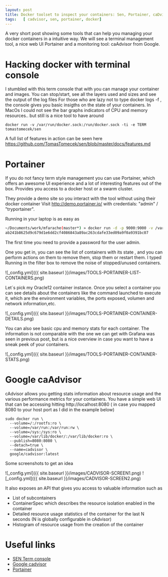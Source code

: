 ```yaml
---
layout: post
title: Docker toolset to inspect your containers: Sen, Portainer, caDvisor
tags:   [ cadvisor, sen, portainer, docker]
---
```


A very short post showing some tools that can help you managing your docker containers in a intuitive way. We will see a terminal management tool, a nice web UI Portainer and a monitoring tool: caAdvisor from Google.

# Hacking docker with terminal console

I stumbled with this term  console that with you can manage your container and images. You can stop/start,  see all the layers used and sizes and see the output of the log files
For those who are lazy not to type docker logs -f <containername> , the console gives you basic insigths on the state of your containers.
In MacOs I could not see the bar graphs indicators of CPU and memory resources.. but still is a nice tool to have around

```
docker run -v /var/run/docker.sock:/run/docker.sock -ti -e TERM tomastomecek/sen
```
A full list of features in action can be seen here https://github.com/TomasTomecek/sen/blob/master/docs/features.md

# Portainer

If you do not fancy term style management you can use Portainer, which offers an awesome UI experience and a lot of interesting features out of the box.
Provides you access to a docker host or a swarm cluster.

They provide a demo site so you interact with the tool without using their docker container
Visit http://demo.portainer.io/ with credentials: "admin" / "tryportainer".

Running in your laptop is as easy as

```bash
~/Documents/work/mfarache(master*) » docker run -d -p 9000:9000 -v /var/run/docker.sock:/var/run/docker.sock portainer/portainer
ab241b8625d9c679d1e6dd2cf4086843a89ac263cdafe33ed09a9f0a9391bc07
```

The first time you need to provide a password for the user admin.

One you get in, you can see the list of containers with its state , and you can perform actions on them to remove them, stop them or restart them.
I typed Running in the filter box to remove the noise of stopped/unused containers.

![_config.yml]({{ site.baseurl }}/images/TOOLS-PORTAINER-LIST-CONTAINERS.png)

Let´s pick my Oracle12 container instance. Once you select a container you can see details about the containers like the command launched to execute it, which are the environment variables, the ports exposed, volumen and network information,etc.

![_config.yml]({{ site.baseurl }}/images/TOOLS-PORTAINER-CONTAINER-DETAILS.png)

You can also see basic cpu and memory stats for each container. The information is not comparable with the one we can get with Grafana was seen in previous post, but is a nice overview in case you want to have a sneak peek of your containers.

![_config.yml]({{ site.baseurl }}/images/TOOLS-PORTAINER-CONTAINER-STATS.png)

# Google caAdvisor

cAdvisor allows you getting stats information about resource usage and the various performance metrics for your containers. You have a simple web UI that can be accessing hitting
http://localhost:8080 ( in case you mapped 8080 to your host port as I did in the example below)

```
sudo docker run \
  --volume=/:/rootfs:ro \
  --volume=/var/run:/var/run:rw \
  --volume=/sys:/sys:ro \
  --volume=/var/lib/docker/:/var/lib/docker:ro \
  --publish=8080:8080 \
  --detach=true \
  --name=cadvisor \
  google/cadvisor:latest
```
Some screenshots to get an idea

![_config.yml]({{ site.baseurl }}/images/CADVISOR-SCREEN1.png)
![_config.yml]({{ site.baseurl }}/images/CADVISOR-SCREEN2.png)

It also exposes an API that gives you access to valuable information such as

+ List of subcontainers
+ ContainerSpec which describes the resource isolation enabled in the container
+ Detailed resource usage statistics of the container for the last N seconds (N is globally configurable in cAdvisor)
+ Histogram of resource usage from the creation of the container


# Useful links

+ [SEN Term console][1]
+ [Google cadvisor][2]
+ [Portainer][3]

[1]: https://github.com/TomasTomecek/sen
[2]: https://github.com/google/cadvisor
[3]: https://github.com/portainer/portainer
